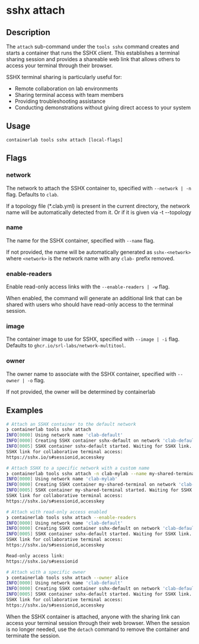# sshx attach

## Description

The `attach` sub-command under the `tools sshx` command creates and starts a container that runs the SSHX client. This establishes a terminal sharing session and provides a shareable web link that allows others to access your terminal through their browser.

SSHX terminal sharing is particularly useful for:
- Remote collaboration on lab environments
- Sharing terminal access with team members
- Providing troubleshooting assistance
- Conducting demonstrations without giving direct access to your system

## Usage

`containerlab tools sshx attach [local-flags]`

## Flags

### network

The network to attach the SSHX container to, specified with `--network | -n` flag. Defaults to `clab`.

If a topology file (*.clab.yml) is present in the current directory, the network name will be automatically detected from it.
Or if it is given via -t --topology

### name

The name for the SSHX container, specified with `--name` flag.

If not provided, the name will be automatically generated as `sshx-<network>` where `<network>` is the network name with any `clab-` prefix removed.

### enable-readers

Enable read-only access links with the `--enable-readers | -w` flag. 

When enabled, the command will generate an additional link that can be shared with users who should have read-only access to the terminal session.

### image

The container image to use for SSHX, specified with `--image | -i` flag. Defaults to `ghcr.io/srl-labs/network-multitool`.

### owner

The owner name to associate with the SSHX container, specified with `--owner | -o` flag.

If not provided, the owner will be determined by containerlab

## Examples

```bash
# Attach an SSHX container to the default network
❯ containerlab tools sshx attach
INFO[0000] Using network name 'clab-default'
INFO[0000] Creating SSHX container sshx-default on network 'clab-default'
INFO[0005] SSHX container sshx-default started. Waiting for SSHX link...
SSHX link for collaborative terminal access:
https://sshx.io/s#sessionid,accesskey

# Attach SSHX to a specific network with a custom name
❯ containerlab tools sshx attach -n clab-mylab --name my-shared-terminal
INFO[0000] Using network name 'clab-mylab'
INFO[0000] Creating SSHX container my-shared-terminal on network 'clab-mylab'
INFO[0005] SSHX container my-shared-terminal started. Waiting for SSHX link...
SSHX link for collaborative terminal access:
https://sshx.io/s#sessionid,accesskey

# Attach with read-only access enabled
❯ containerlab tools sshx attach --enable-readers
INFO[0000] Using network name 'clab-default'
INFO[0000] Creating SSHX container sshx-default on network 'clab-default'
INFO[0005] SSHX container sshx-default started. Waiting for SSHX link...
SSHX link for collaborative terminal access:
https://sshx.io/s#sessionid,accesskey

Read-only access link:
https://sshx.io/s#sessionid

# Attach with a specific owner
❯ containerlab tools sshx attach --owner alice
INFO[0000] Using network name 'clab-default'
INFO[0000] Creating SSHX container sshx-default on network 'clab-default'
INFO[0005] SSHX container sshx-default started. Waiting for SSHX link...
SSHX link for collaborative terminal access:
https://sshx.io/s#sessionid,accesskey
```

When the SSHX container is attached, anyone with the sharing link can access your terminal session through their web browser. When the session is no longer needed, use the `detach` command to remove the container and terminate the session.